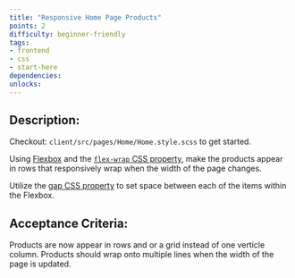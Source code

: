 ```yaml
---
title: "Responsive Home Page Products"
points: 2
difficulty: beginner-friendly
tags: 
- frontend
- css
- start-here
dependencies:
unlocks:
---
```


## Description:

Checkout: `client/src/pages/Home/Home.style.scss` to get started.

Using [Flexbox](https://www.w3schools.com/css/css3_flexbox.asp) and the [`flex-wrap` CSS property](https://developer.mozilla.org/en-US/docs/Web/CSS/flex-wrap), make the products appear in rows that responsively wrap when the width of the page changes.

Utilize the [gap CSS property](https://developer.mozilla.org/en-US/docs/Web/CSS/gap) to set space between each of the items within the Flexbox.

## Acceptance Criteria:

Products are now appear in rows and or a grid instead of one verticle column. Products should wrap onto multiple lines when the width of the page is updated.